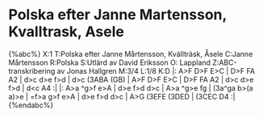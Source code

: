 # Polska efter Janne Martensson, Kvalltrask, Asele

{%abc%}
X:1
T:Polska efter Janne Mårtensson, Kvällträsk, Åsele
C:Janne Mårtensson
R:Polska
S:Utlärd av David Eriksson
O: Lappland
Z:ABC-transkribering av Jonas Hallgren
M:3/4
L:1/8
K:D
|: A>F D>F E>C | D>F FA A2 | d>c d>e f>d | d>c (3ABA (GB) |
   A>F D>F E>C | D>F FA A2 | d>c d>e f>d | d<c A4 :| 
|: A>a ^g>f e>A | d>e f>d d>c | A>a ^g>e fg | (3a^ga b>(a a)>e |
   =f>a g>f e>A | d>e f>d d>c | A>G (3EFE (3DED | (3CEC D4 :|
{%endabc%}
